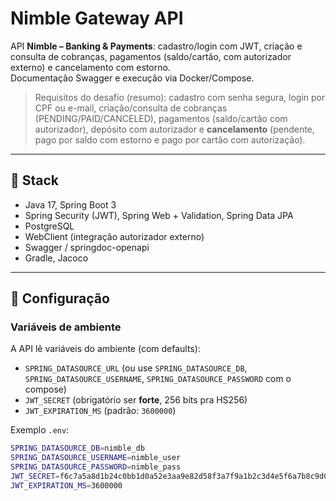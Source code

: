 # Nimble Gateway API

API **Nimble – Banking & Payments**: cadastro/login com JWT, criação e consulta de cobranças, pagamentos (saldo/cartão, com autorizador externo) e cancelamento com estorno.  
Documentação Swagger e execução via Docker/Compose.

> Requisitos do desafio (resumo): cadastro com senha segura, login por CPF ou e-mail, criação/consulta de cobranças (PENDING/PAID/CANCELED), pagamentos (saldo/cartão com autorizador), depósito com autorizador e **cancelamento** (pendente, pago por saldo com estorno e pago por cartão com autorização).

---

## 🚀 Stack
- Java 17, Spring Boot 3
- Spring Security (JWT), Spring Web + Validation, Spring Data JPA
- PostgreSQL
- WebClient (integração autorizador externo)
- Swagger / springdoc-openapi
- Gradle, Jacoco

---

## 🔧 Configuração

### Variáveis de ambiente
A API lê variáveis do ambiente (com defaults):
- `SPRING_DATASOURCE_URL` (ou use `SPRING_DATASOURCE_DB`, `SPRING_DATASOURCE_USERNAME`, `SPRING_DATASOURCE_PASSWORD` com o compose)
- `JWT_SECRET` (obrigatório ser **forte**, 256 bits pra HS256)
- `JWT_EXPIRATION_MS` (padrão: `3600000`)

Exemplo `.env`:
```bash
SPRING_DATASOURCE_DB=nimble_db
SPRING_DATASOURCE_USERNAME=nimble_user
SPRING_DATASOURCE_PASSWORD=nimble_pass
JWT_SECRET=f6c7a5a8d1b24c0bb1d0a52e3aa9e82d58f3a7f9a1b2c3d4e5f6a7b8c9d0e1f2
JWT_EXPIRATION_MS=3600000